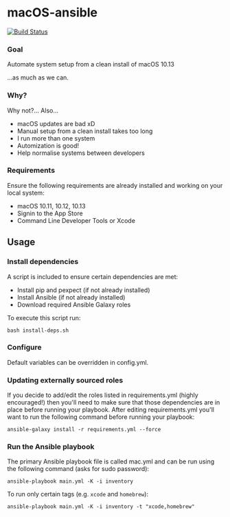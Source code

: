 # macOS-ansible

[![Build Status](https://travis-ci.org/gperdomor/macOS-ansible.svg?branch=master)](https://travis-ci.org/gperdomor/macOS-ansible)

### Goal
Automate system setup from a clean install of macOS 10.13

...as much as we can.

### Why?
Why not?... Also...
- macOS updates are bad xD
- Manual setup from a clean install takes too long
- I run more than one system
- Automization is good!
- Help normalise systems between developers

### Requirements

Ensure the following requirements are already installed and working on your local system:

- macOS 10.11, 10.12, 10.13
- Signin to the App Store
- Command Line Developer Tools or Xcode

## Usage

### Install dependencies

A script is included to ensure certain dependencies are met:

- Install pip and pexpect (if not already installed)
- Install Ansible (if not already installed)
- Download required Ansible Galaxy roles

To execute this script run:

```
bash install-deps.sh
```

### Configure

Default variables can be overridden in config.yml.

### Updating externally sourced roles

If you decide to add/edit the roles listed in requirements.yml (highly encouraged!) then you'll need to make sure that those dependencies are in place before running your playbook. After editing requirements.yml you'll want to run the following command before running your playbook:

```
ansible-galaxy install -r requirements.yml --force
```

### Run the Ansible playbook

The primary Ansible playbook file is called mac.yml and can be run using the following command (asks for sudo password):

```
ansible-playbook main.yml -K -i inventory
```

To run only certain tags (e.g. `xcode` and `homebrew`):

```
ansible-playbook main.yml -K -i inventory -t "xcode,homebrew"
```
